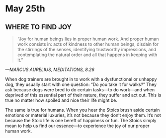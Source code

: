 # May 25th
## WHERE TO FIND JOY

> “Joy for human beings lies in proper human work. And proper human work consists in: acts of kindness to other human beings, disdain for the stirrings of the senses, identifying trustworthy impressions, and contemplating the natural order and all that happens in keeping with it.”

*—MARCUS AURELIUS, MEDITATIONS, 8.26*

When dog trainers are brought in to work with a dysfunctional or unhappy dog, they usually start with one question: “Do you take it for walks?” They ask because dogs were bred to do certain tasks—to do work—and when deprived of this essential part of their nature, they suffer and act out. This is true no matter how spoiled and nice their life might be.

The same is true for humans. When you hear the Stoics brush aside certain emotions or material luxuries, it’s not because they don’t enjoy them. It’s not because the Stoic life is one bereft of happiness or fun. The Stoics simply mean to help us find our essence—to experience the joy of our proper human work.

